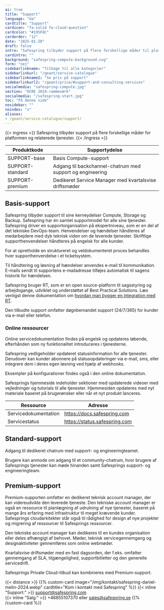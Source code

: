 ```yaml
---
ai: true
title: "Support"
language: "da"
cardtitle: "Support"
cardicon: "fa-solid fa-cloud-question"
cardcolor: "#195F8C"
cardorder: "12"
date: "2025-01-20"
draft: false
intro: "Safespring tilbyder support på flere forskellige måder til platformen og relaterede tjenester."
cardintro: ""
background: "safespring-compute-background.svg"
form: "nej"
sidebarlinkname: "Tilbage til alle kategorier"
sidebarlinkurl: "/geant/service-catalogue"
sidebarlinkname2: "Se pris på support"
sidebarlinkurl2: "/geant/price/#support-and-consulting-services"
socialmedia: "safespring-compute.jpg"
section: "OCRE 2024-rammeværk"
socialmedia: "/safespring-start.jpg"
toc: "På denne side"
nosidebar: ""
noindex: "x"
aliases:
- /geant/service-catalogue/support/
---
```

{{< ingress >}}
Safespring tilbyder support på flere forskellige måder for platformen og relaterede tjenester.
{{< /ingress >}}

| Produktkode      | Supportydelse                                                |
| ---------------- | ------------------------------------------------------------ |
| SUPPORT-base     | Basis Compute-support                                        |
| SUPPORT-standard | Adgang til backchannel-chatrum med support og engineering    |
| SUPPORT-premium  | Dedikeret Service Manager med kvartalsvise driftsmøder       |

## Basis-support

Safespring tilbyder support til sine kerneydelser Compute, Storage og Backup. Safespring har én samlet supportmodel for alle sine tjenester. Safespring driver en supportorganisation på ekspertniveau, som er en del af det tekniske DevOps-team. Henvendelser og hændelser håndteres af medarbejdere med dyb teknisk viden om de leverede tjenester. Skriftlige supporthenvendelser håndteres på engelsk for alle kunder.

For at opretholde en struktureret og veldokumenteret proces behandles hver supporthenvendelse i et ticketsystem.

Til håndtering og løsning af hændelser anvendes e-mail til kommunikation. E-mails sendt til supportens e-mailadresse tilføjes automatisk til sagens historik for hændelsen.

Safespring bruger RT, som er en open source-platform til sagsstyring og arbejdsgange, udviklet og understøttet af Best Practical Solutions. Læs venligst denne dokumentation om [hvordan man bygger en integration med RT](https://docs.bestpractical.com/rt/4.4.4/index.html).

Den tilbudte support omfatter døgnbemandet support (24/7/365) for kunder via e-mail eller telefon.

### Online ressourcer

Online servicedokumentation findes på engelsk og opdateres løbende, efterhånden som ny funktionalitet introduceres i tjenesterne.

Safespring vedligeholder opdateret statusinformation for alle tjenester. Derudover kan kunder abonnere på statusopdateringer via e-mail, sms, eller integrere dem i deres egen løsning ved hjælp af webhooks.

Eksempler på konfigurationer findes også i den online dokumentation.

Safesprings hjemmeside indeholder sektioner med opdaterede videoer med vejledninger og tutorials til alle tjenester. Hjemmesiden opdateres med nyt materiale baseret på brugerønsker eller når et nyt produkt lanceres.

| Ressource             | Adresse                      |
| --------------------- | ---------------------------- |
| Servicedokumentation  | https://docs.safespring.com  |
| Servicestatus         | https://status.safespring.com |

## Standard-support

Adgang til dedikeret chatrum med support- og engineeringteamet.

Brugere kan anmode om adgang til et community-chatrum, hvor brugere af Safesprings tjenester kan møde hinanden samt Safesprings support- og engineeringteam.

## Premium-support

Premium-supporten omfatter en dedikeret teknisk account manager, der kan videreudvikle den leverede tjeneste. Den tekniske account manager er også en ressource til planlægning af udrulning af nye tjenester, baseret på mange års erfaring med infrastruktur til meget krævende kunder. Safesprings cloudarkitekter står også til rådighed for design af nye projekter og migrering af ressourcer til Safesprings ressourcer.

Den tekniske account manager kan dedikeres til en kundes organisation eller deles afhængigt af behovet. Møder, teknisk servicegennemgang og designaktiviteter gennemføres som online webmøder.

Kvartalsvise driftsmøder med en fast dagsorden, der f.eks. omfatter gennemgang af SLA, tilgængelighed, supportbilletter og den generelle servicedrift.

Safesprings Private Cloud-tilbud kan kombineres med Premium-support.

{{< distance >}}
{{% custom-card image="/img/kontakt/safespring-daniel-melin-2024.webp" cardtitle="Kom i kontakt med Safespring" %}}
{{< inline "Support:" >}} support@safespring.com  
{{< inline "Salg:" >}} +46855107370 eller sales@safespring.se
{{% /custom-card %}}